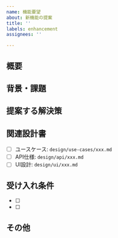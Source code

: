 ```yaml
---
name: 機能要望
about: 新機能の提案
title: ''
labels: enhancement
assignees: ''

---
```


## 概要
<!-- 実現したい機能の概要を記載 -->

## 背景・課題
<!-- なぜこの機能が必要なのか -->

## 提案する解決策
<!-- どのように実装するか -->

## 関連設計書
<!-- 設計書へのリンク -->
- [ ] ユースケース: `design/use-cases/xxx.md`
- [ ] API仕様: `design/api/xxx.md`
- [ ] UI設計: `design/ui/xxx.md`

## 受け入れ条件
<!-- 機能が完成したと判断する基準 -->
- [ ] 
- [ ] 

## その他
<!-- スクリーンショット、参考資料など -->